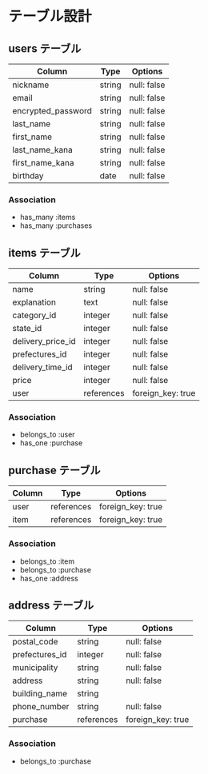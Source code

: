 # テーブル設計

## users テーブル

| Column              | Type   | Options     |
| ------------------- | ------ | ----------- |
| nickname            | string | null: false |
| email               | string | null: false |
| encrypted_password  | string | null: false |
| last_name           | string | null: false |
| first_name          | string | null: false |
| last_name_kana      | string | null: false |
| first_name_kana     | string | null: false |
| birthday            | date   | null: false |

### Association

- has_many :items
- has_many :purchases

## items テーブル

| Column            | Type       | Options           |
| ----------------- | ---------- | ----------------- |
| name              | string     | null: false       |
| explanation       | text       | null: false       |
| category_id       | integer    | null: false       |
| state_id          | integer    | null: false       |
| delivery_price_id | integer    | null: false       |
| prefectures_id    | integer    | null: false       |
| delivery_time_id  | integer    | null: false       |
| price             | integer    | null: false       |
| user              | references | foreign_key: true |

### Association

- belongs_to :user
- has_one :purchase

## purchase テーブル

| Column  | Type       | Options           |
| ------- | ---------- | ----------------- |
| user    | references | foreign_key: true |
| item    | references | foreign_key: true |

### Association

- belongs_to :item
- belongs_to :purchase
- has_one :address

## address テーブル

| Column           | Type       | Options           |
| ---------------- | ---------- | ----------------- |
| postal_code      | string     | null: false       |
| prefectures_id   | integer    | null: false       |
| municipality     | string     | null: false       |
| address          | string     | null: false       |
| building_name    | string     |                   |
| phone_number     | string     | null: false       |
| purchase         | references | foreign_key: true |

### Association

- belongs_to :purchase
